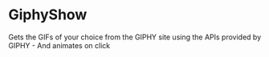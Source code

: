 # GiphyShow
Gets the GIFs of your choice from the GIPHY site using the APIs provided by GIPHY - And animates on click

